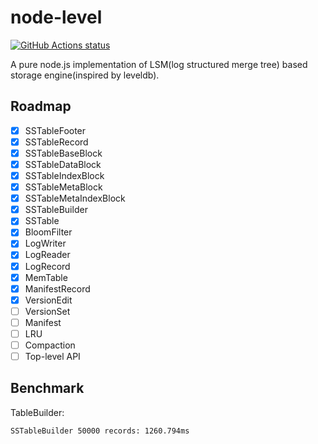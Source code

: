 # node-level


<p align="left">
  <a href="https://github.com/heineiuo/node-level/actions"><img alt="GitHub Actions status" src="https://github.com/heineiuo/node-level/workflows/Node%20CI/badge.svg"></a>
</p>


A pure node.js implementation of LSM(log structured merge tree) based storage engine(inspired by leveldb).

## Roadmap
- [x] SSTableFooter
- [x] SSTableRecord
- [x] SSTableBaseBlock
- [x] SSTableDataBlock
- [x] SSTableIndexBlock
- [x] SSTableMetaBlock
- [x] SSTableMetaIndexBlock
- [x] SSTableBuilder
- [x] SSTable
- [x] BloomFilter
- [x] LogWriter
- [x] LogReader
- [x] LogRecord
- [x] MemTable
- [x] ManifestRecord
- [x] VersionEdit
- [ ] VersionSet
- [ ] Manifest
- [ ] LRU
- [ ] Compaction
- [ ] Top-level API

## Benchmark

TableBuilder:
```
SSTableBuilder 50000 records: 1260.794ms
```
